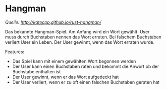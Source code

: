 # Hangman

*Quelle: http://katecpp.github.io/rust-hangman/*

Das bekannte Hangman-Spiel. Am Anfang wird ein Wort gewählt.
User muss durch Buchstaben nennen das Wort erraten.
Bei falschem Buchstaben verliert User ein Leben.
Der User gewinnt, wenn das Wort erraten wurde.

Features:

* Das Spiel kann mit einem gewählten Wort begonnen werden
* Der User kann einen Buchstaben raten und bekommt die Anwort ob der Buchstabe enthalten ist
* Der User gewinnt, wenn er das Wort aufgedeckt hat
* Der User verliert, wenn er zu oft einen falschen Buchstaben geraten hat
